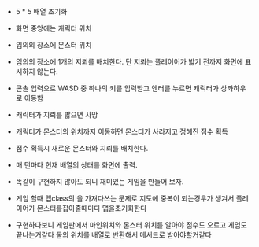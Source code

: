 - 5 * 5 배열 초기화
- 화면 중앙에는 캐릭터 위치
- 임의의 장소에 몬스터 위치
- 임의의 장소에 1개의 지뢰를 배치한다. 단 지뢰는 플레이어가 밟기 전까지 화면에 표시하지 않는다.
- 콘솔 입력으로 WASD 중 하나의 키를 입력받고 엔터를 누르면 캐릭터가 상좌하우로 이동함
- 캐릭터가 지뢰를 밟으면 사망
- 캐릭터가 몬스터의 위치까지 이동하면 몬스터가 사라지고 정해진 점수 획득
- 점수 획득시 새로운 몬스터와 지뢰를 배치한다.
- 매 턴마다 현재 배열의 상태를 화면에 출력.
- 똑같이 구현하지 않아도 되니 재미있는 게임을 만들어 보자.
- 게임 할때 맵class의 을 가져다쓰는 문제로 지도에 중복이 되는경우가 생겨서
    플레이어가 몬스터를잡아줄때마다 맵을초기화한다


- 구현하다보니 게임판에서 마인위치와 몬스터 위치를 알아야 점수도 오르고 게임도 끝나는거같다
    둘의 위치를 배열로 반환해서 메서드로 받아야할거같다